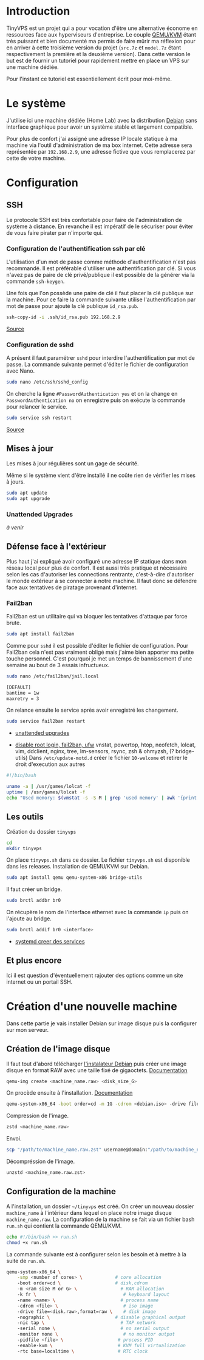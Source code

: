 # Introduction

TinyVPS est un projet qui a pour vocation d'être une alternative économe en ressources face aux hyperviseurs d'entreprise. Le couple [QEMU/KVM](https://www.qemu.org/) étant très puissant et bien documenté ma permis de faire mûrir ma réflexion pour en arriver à cette troisième version du projet (`src.7z` et `model.7z` étant respectivement la première et la deuxième version). Dans cette version le but est de fournir un tutoriel pour rapidement mettre en place un VPS sur une machine dédiée.

Pour l'instant ce tutoriel est essentiellement écrit pour moi-même.

# Le système

J'utilise ici une machine dédiée (Home Lab) avec la distribution [Debian](https://www.debian.org/) sans interface graphique pour avoir un système stable et largement compatible.

Pour plus de confort j'ai assigné une adresse IP locale statique à ma machine via l'outil d'administration de ma box internet. Cette adresse sera représentée par `192.168.2.9`, une adresse fictive que vous remplacerez par cette de votre machine.

# Configuration

## SSH

Le protocole SSH est très confortable pour faire de l'administration de système à distance. En revanche il est impératif de le sécuriser pour éviter de vous faire pirater par n'importe qui.

### Configuration de l'authentification ssh par clé

L'utilisation d'un mot de passe comme méthode d'authentification n'est pas recommandé. Il est préférable d'utiliser une authentification par clé. Si vous n'avez pas de paire de clé privé/publique il est possible de la générer via la commande `ssh-keygen`.

Une fois que l'on possède une paire de clé il faut placer la clé publique sur la machine. Pour ce faire la commande suivante utilise l'authentification par mot de passe pour ajouté la clé publique `id_rsa.pub`.

```bash
ssh-copy-id -i .ssh/id_rsa.pub 192.168.2.9
```

[Source](https://www.digitalocean.com/community/tutorials/how-to-configure-ssh-key-based-authentication-on-a-linux-server)

### Configuration de sshd

A présent il faut paramétrer `sshd` pour interdire l'authentification par mot de passe. La commande suivante permet d'éditer le fichier de configuration avec Nano.

```bash
sudo nano /etc/ssh/sshd_config
```

On cherche la ligne `#PasswordAuthentication yes` et on la change en `PasswordAuthentication no` on enregistre puis on exécute la commande pour relancer le service.

```bash
sudo service ssh restart
```

[Source](https://raspberrytips.com/security-tips-raspberry-pi/)

## Mises à jour

Les mises à jour régulières sont un gage de sécurité.

Même si le système vient d'être installé il ne coûte rien de vérifier les mises à jours.

```bash
sudo apt update
sudo apt upgrade
```

### Unattended Upgrades

*à venir*

## Défense face à l'extérieur

Plus haut j'ai expliqué avoir configuré une adresse IP statique dans mon réseau local pour plus de confort. Il est aussi très pratique et nécessaire selon les cas d'autoriser les connections rentrante, c'est-à-dire d'autoriser le monde extérieur à se connecter à notre machine. Il faut donc se défendre face aux tentatives de piratage provenant d'internet.

### Fail2ban

Fail2ban est un utilitaire qui va bloquer les tentatives d'attaque par force brute.

```bash
sudo apt install fail2ban
```

Comme pour `sshd` il est possible d'éditer le fichier de configuration. Pour Fail2ban cela n'est pas vraiment obligé mais j'aime bien apporter ma petite touche personnel. C'est pourquoi je met un temps de bannissement d'une semaine au bout de 3 essais infructueux.

```bash
sudo nano /etc/fail2ban/jail.local
```

```bash
[DEFAULT]
bantime = 1w
maxretry = 3
```

On relance ensuite le service après avoir enregistré les changement.

```bash
sudo service fail2ban restart 
```



* [unattended upgrades](https://wiki.debian.org/UnattendedUpgrades)

* [disable root login, fail2ban, ufw](https://raspberrytips.com/security-tips-raspberry-pi/)
  vnstat, powertop, htop, neofetch, lolcat, vim, ddclient, nginx, tree, lm-sensors, rsync, zsh & ohmyzsh, (? bridge-utils)
  Dans `/etc/update-motd.d` créer le fichier `10-welcome` et retirer le droit d'execution aux autres

```sh
#!/bin/bash

uname -a | /usr/games/lolcat -f
uptime | /usr/games/lolcat -f
echo "Used memory: $(vmstat -s -S M | grep 'used memory' | awk '{print $1,$2}')" | /usr/games/lolcat -f
```

## Les outils

Création du dossier `tinyvps`

```sh
cd
mkdir tinyvps
```

On place `tinyvps.sh` dans ce dossier. Le fichier `tinyvps.sh` est disponible dans les releases.
Installation de QEMU/KVM sur Debian.

```sh
sudo apt install qemu qemu-system-x86 bridge-utils
```

Il faut créer un bridge.

```sh
sudo brctl addbr br0
```

On récupère le nom de l'interface ethernet avec la commande `ip` puis on l'ajoute au bridge.

```sh
sudo brctl addif br0 <interface>
```

* [systemd creer des services](https://www.linuxtricks.fr/wiki/systemd-creer-des-services-timers-unites)

## Et plus encore

Ici il est question d'éventuellement rajouter des options comme un site internet ou un portail SSH.

# Création d'une nouvelle machine

Dans cette partie je vais installer Debian sur image disque puis la configurer sur mon serveur.

## Création de l'image disque

Il faut tout d'abord télécharger [l'instalateur Debian](https://www.debian.org/download) puis créer une image disque en format RAW avec une taille fixé de gigaoctets. [Documentation](https://www.qemu.org/docs/master/system/images.html)

```sh
qemu-img create <machine_name.raw> <disk_size_G>
```

On procède ensuite à l'installation. [Documentation](https://www.qemu.org/docs/master/system/invocation.html)

```sh
qemu-system-x86_64 -boot order=cd -m 1G -cdrom <debian.iso> -drive file=<machine_name.raw>,format=raw -enable-kvm -rtc base=localtime
```

Compression de l'image.

```sh
zstd <machine_name.raw>
```

Envoi.

```sh
scp "/path/to/machine_name.raw.zst" username@domain:"/path/to/machine_name.raw.zst"
```

Décompréssion de l'image.

```sh
unzstd <machine_name.raw.zst>
```

## Configuration de la machine

A l'installation, un dossier `~/tinyvps` est créé. On créer un nouveau dossier `machine_name` à l'intérieur dans lequel on place notre image disque `machine_name.raw`. La configuration de la machine se fait via un fichier bash `run.sh` qui contient la commande QEMU/KVM.

```sh
echo #!/bin/bash >> run.sh
chmod +x run.sh
```

La commande suivante est à configurer selon les besoin et à mettre à la suite de `run.sh`.

```sh
qemu-system-x86_64 \
    -smp <number of cores> \            # core allocation
    -boot order=cd \                    # disk,cdrom
    -m <ram size M or G> \                # RAM allocation
    -k fr \                                # keyboard layout
    -name <name> \                        # process name
    -cdrom <file> \                        # iso image
    -drive file=<disk.raw>,format=raw \    # disk image
    -nographic \                        # disable graphical output
    -nic tap \                            # TAP network
    -serial none \                        # no serial output
    -monitor none \                        # no monitor output
    -pidfile <file> \                    # process PID
    -enable-kvm \                        # KVM full virtualization
    -rtc base=localtime \                # RTC clock
```
